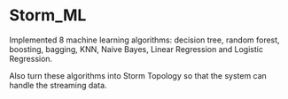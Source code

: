 # Storm_ML
Implemented 8 machine learning algorithms: decision tree, random forest, boosting, bagging, KNN, Naive Bayes, Linear Regression and Logistic Regression.

Also turn these algorithms into Storm Topology so that the system can handle the streaming data.

